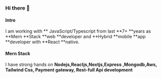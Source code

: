 ### Hi there 👋
#### Intro
I am working with 
** JavaScript/Typescript from last **7+ **years as **Mern **Stack **web **developer and **Hybrid **mobile **app **developer with **React **native.
#### Mern Stack
 I have strong hands on 
**Nodejs,Reactjs,Nextjs,Express ,Mongodb,Aws, Tailwind Css, Payment gateway, Rest-full Api development**
